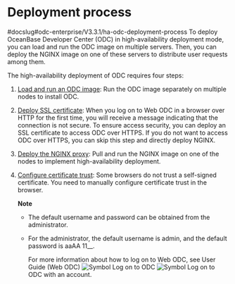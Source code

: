 Deployment process 
=======================================
#docslug#odc-enterprise/V3.3.1/ha-odc-deployment-process
To deploy OceanBase Developer Center (ODC) in high-availability deployment mode, you can load and run the ODC image on multiple servers. Then, you can deploy the NGINX image on one of these servers to distribute user requests among them. 

The high-availability deployment of ODC requires four steps:

1. [Load and run an ODC image](../4.deploy-the-ha-odc/2.load-and-run-ha-odc-images.md): Run the ODC image separately on multiple nodes to install ODC.

   

2. [Deploy SSL certificate](../4.deploy-the-ha-odc/3.deploy-ssl-certificates.md): When you log on to Web ODC in a browser over HTTP for the first time, you will receive a message indicating that the connection is not secure. To ensure access security, you can deploy an SSL certificate to access ODC over HTTPS. If you do not want to access ODC over HTTPS, you can skip this step and directly deploy NGINX.

   

3. [Deploy the NGINX proxy](../4.deploy-the-ha-odc/4.deploy-nginx-proxy.md): Pull and run the NGINX image on one of the nodes to implement high-availability deployment.

   

4. [Configure certificate trust](../4.deploy-the-ha-odc/5.configure-certificate-trust.md): Some browsers do not trust a self-signed certificate. You need to manually configure certificate trust in the browser. 

   **Note**

   
   * The default username and password can be obtained from the administrator.

     
   
   * For the administrator, the default username is admin, and the default password is aaAA 11__.

     For more information about how to log on to Web ODC, see User Guide (Web ODC) ![Symbol](https://help-static-aliyun-doc.aliyuncs.com/assets/img/en-US/0723379361/p345262.jpg) Log on to ODC ![Symbol](https://help-static-aliyun-doc.aliyuncs.com/assets/img/en-US/8033379361/p345263.jpg) Log on to ODC with an account.
     
   

   
   







